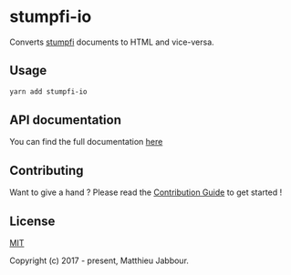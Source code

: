 # stumpfi-io

Converts [stumpfi](https://github.com/matthieujabbour/stumpfi) documents to HTML and vice-versa.


## Usage

```bash
yarn add stumpfi-io
```


## API documentation

You can find the full documentation [here](https://htmlpreview.github.io/?https://raw.githubusercontent.com/matthieujabbour/stumpfi-io/master/doc/index.html)


## Contributing

Want to give a hand ? Please read the [Contribution Guide](https://github.com/matthieujabbour/stumpfi-io/blob/master/CONTRIBUTING.md) to get started !


## License

[MIT](https://github.com/matthieujabbour/stumpfi-io/blob/master/LICENSE)

Copyright (c) 2017 - present, Matthieu Jabbour.
